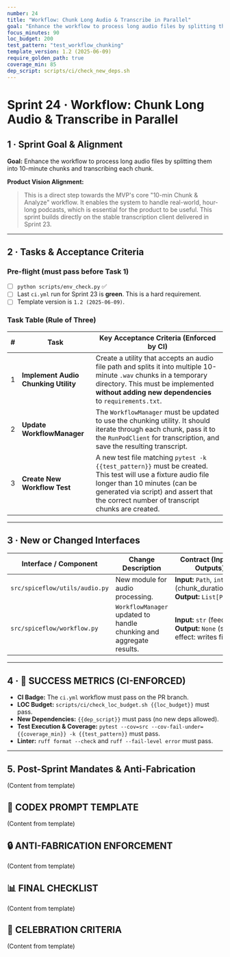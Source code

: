 ```yaml
---
number: 24
title: "Workflow: Chunk Long Audio & Transcribe in Parallel"
goal: "Enhance the workflow to process long audio files by splitting them into 10-minute chunks and transcribing each chunk."
focus_minutes: 90
loc_budget: 200
test_pattern: "test_workflow_chunking"
template_version: 1.2 (2025-06-09)
require_golden_path: true
coverage_min: 85
dep_script: scripts/ci/check_new_deps.sh
---
```


# Sprint 24 · Workflow: Chunk Long Audio & Transcribe in Parallel

## 1 · Sprint Goal & Alignment
**Goal:** Enhance the workflow to process long audio files by splitting them into 10-minute chunks and transcribing each chunk.

**Product Vision Alignment:** 
> This is a direct step towards the MVP's core "10-min Chunk & Analyze" workflow. It enables the system to handle real-world, hour-long podcasts, which is essential for the product to be useful. This sprint builds directly on the stable transcription client delivered in Sprint 23.

---

## 2 · Tasks & Acceptance Criteria

### Pre-flight (must pass before Task 1)
- [ ] `python scripts/env_check.py` ✅
- [ ] Last `ci.yml` run for Sprint 23 is **green**. This is a hard requirement.
- [ ] Template version is `1.2 (2025-06-09)`.

### Task Table (Rule of Three)

| # | Task | Key Acceptance Criteria (Enforced by CI) |
|---|---|---|
| 1 | **Implement Audio Chunking Utility** | Create a utility that accepts an audio file path and splits it into multiple 10-minute `.wav` chunks in a temporary directory. This must be implemented **without adding new dependencies** to `requirements.txt`. |
| 2 | **Update WorkflowManager** | The `WorkflowManager` must be updated to use the chunking utility. It should iterate through each chunk, pass it to the `RunPodClient` for transcription, and save the resulting transcript. |
| 3 | **Create New Workflow Test** | A new test file matching `pytest -k {{test_pattern}}` must be created. This test will use a fixture audio file longer than 10 minutes (can be generated via script) and assert that the correct number of transcript chunks are created. |

---

## 3 · New or Changed Interfaces
| Interface / Component | Change Description | Contract (Inputs / Outputs) |
|---|---|---|
| `src/spiceflow/utils/audio.py` | New module for audio processing. | **Input:** `Path`, `int` (chunk_duration_ms), **Output:** `List[Path]` |
| `src/spiceflow/workflow.py` | `WorkflowManager` updated to handle chunking and aggregate results. | **Input:** `str` (feed_url), **Output:** `None` (side effect: writes files) |

---

## 4 · 🎯 SUCCESS METRICS (CI-ENFORCED)

*   **CI Badge:** The `ci.yml` workflow must pass on the PR branch.
*   **LOC Budget:** `scripts/ci/check_loc_budget.sh {{loc_budget}}` must pass.
*   **New Dependencies:** `{{dep_script}}` must pass (no new deps allowed).
*   **Test Execution & Coverage:** `pytest --cov=src --cov-fail-under={{coverage_min}} -k {{test_pattern}}` must pass.
*   **Linter:** `ruff format --check` and `ruff --fail-level error` must pass.

---
## 5. Post-Sprint Mandates & Anti-Fabrication

(Content from template)

## 🚨 CODEX PROMPT TEMPLATE

(Content from template)

## 🔒 ANTI-FABRICATION ENFORCEMENT

(Content from template)

## 📊 FINAL CHECKLIST

(Content from template)

## 🎉 CELEBRATION CRITERIA

(Content from template) 